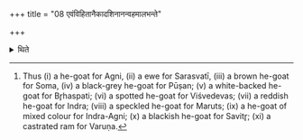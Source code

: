 +++
title = "08 एवंविहितानैकादशिनानन्वहमालभन्ते"

+++

<details><summary>थिते</summary>

8. Prescribed this way they seize on each of following days the victims of the group of eleven.[^1]  

[^1]: Thus (i) a he-goat for Agni, (ii) a ewe for Sarasvatī, (iii) a brown he-goat for Soma, (iv) a black-grey he-goat for Pūṣan; (v) a white-backed he-goat for Br̥haspati; (vi) a spotted he-goat for Viśvedevas; (vii) a reddish he-goat for Indra; (viii) a speckled he-goat for Maruts; (ix) a he-goat of mixed colour for Indra-Agni; (x) a blackish he-goat for Savitr̥; (xi) a castrated ram for Varuṇa.  
</details>
